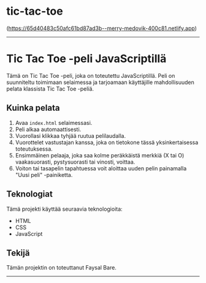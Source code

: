 # tic-tac-toe

(https://65d40483c50afc61bd87ad3b--merry-medovik-400c81.netlify.app)


---

# Tic Tac Toe -peli JavaScriptillä

Tämä on Tic Tac Toe -peli, joka on toteutettu JavaScriptillä. Peli on suunniteltu toimimaan selaimessa ja tarjoamaan käyttäjille mahdollisuuden pelata klassista Tic Tac Toe -peliä. 

## Kuinka pelata

1. Avaa `index.html` selaimessasi.
2. Peli alkaa automaattisesti.
3. Vuorollasi klikkaa tyhjää ruutua pelilaudalla.
4. Vuorottelet vastustajan kanssa, joka on tietokone tässä yksinkertaisessa toteutuksessa.
5. Ensimmäinen pelaaja, joka saa kolme peräkkäistä merkkiä (X tai O) vaakasuorasti, pystysuorasti tai vinosti, voittaa.
6. Voiton tai tasapelin tapahtuessa voit aloittaa uuden pelin painamalla "Uusi peli" -painiketta.

## Teknologiat

Tämä projekti käyttää seuraavia teknologioita:

- HTML
- CSS
- JavaScript

## Tekijä

Tämän projektin on toteuttanut Faysal Bare.

---

